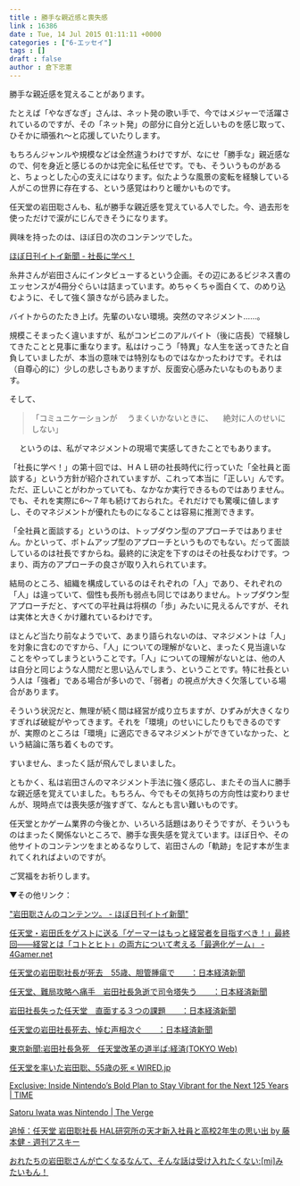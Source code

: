 ```yaml
---
title : 勝手な親近感と喪失感
link : 16386
date : Tue, 14 Jul 2015 01:11:11 +0000
categories : ["6-エッセイ"]
tags : []
draft : false
author : 倉下忠憲
---
```


勝手な親近感を覚えることがあります。

たとえば「やなぎなぎ」さんは、ネット発の歌い手で、今ではメジャーで活躍されているのですが、その「ネット発」の部分に自分と近しいものを感じ取って、ひそかに頑張れ〜と応援していたりします。

もちろんジャンルや規模などは全然違うわけですが、なにせ「勝手な」親近感なので、何を身近と感じるのかは完全に私任せです。でも、そういうものがあると、ちょっとした心の支えにはなります。似たような風景の変転を経験している人がこの世界に存在する、という感覚はわりと暖かいものです。

任天堂の岩田聡さんも、私が勝手な親近感を覚えている人でした。今、過去形を使っただけで涙がにじんできそうになります。

興味を持ったのは、ほぼ日の次のコンテンツでした。

<a href="http://www.1101.com/president/iwata-index.html" target="_blank">ほぼ日刊イトイ新聞 - 社長に学べ！</a>

糸井さんが岩田さんにインタビューするという企画。その辺にあるビジネス書のエッセンスが4冊分ぐらいは詰まっています。めちゃくちゃ面白くて、のめり込むように、そして強く頷きながら読みました。

バイトからのたたき上げ。先輩のいない環境。突然のマネジメント……。

規模こそまったく違いますが、私がコンビニのアルバイト（後に店長）で経験してきたことと見事に重なります。私はけっこう「特異」な人生を送ってきたと自負していましたが、本当の意味では特別なものではなかったわけです。それは（自尊心的に）少しの悲しさもありますが、反面安心感みたいなものもあります。

そして、

<blockquote>
「コミュニケーションが
　うまくいかないときに、
　絶対に人のせいにしない」
</blockquote>
　
というのは、私がマネジメントの現場で実感してきたことでもあります。

「社長に学べ！」の第十回では、ＨＡＬ研の社長時代に行っていた「全社員と面談する」という方針が紹介されていますが、これって本当に「正しい」んです。ただ、正しいことがわかっていても、なかなか実行できるものではありません。でも、それを実際に6〜７年も続けておられた。それだけでも驚嘆に値しますし、そのマネジメントが優れたものになることは容易に推測できます。

「全社員と面談する」というのは、トップダウン型のアプローチではありません。かといって、ボトムアップ型のアプローチというものでもない。だって面談しているのは社長ですからね。最終的に決定を下すのはその社長なわけです。つまり、両方のアプローチの良さが取り入れられています。

結局のところ、組織を構成しているのはそれぞれの「人」であり、それぞれの「人」は違っていて、個性も長所も弱点も同じではありません。トップダウン型アプローチだと、すべての平社員は将棋の「歩」みたいに見えるんですが、それは実体と大きくかけ離れているわけです。

ほとんど当たり前なようでいて、あまり語られないのは、マネジメントは「人」を対象に含むのですから、「人」についての理解がないと、まったく見当違いなことをやってしまうということです。「人」についての理解がないとは、他の人は自分と同じような人間だと思い込んでしまう、ということです。特に社長という人は「強者」である場合が多いので、「弱者」の視点が大きく欠落している場合があります。

そういう状況だと、無理が続く間は経営が成り立ちますが、ひずみが大きくなりすぎれば破綻がやってきます。それを「環境」のせいにしたりもできるのですが、実際のところは「環境」に適応できるマネジメントができていなかった、という結論に落ち着くものです。

すいません、まったく話が飛んでしまいました。

ともかく、私は岩田さんのマネジメント手法に強く感応し、またその当人に勝手な親近感を覚えていました。もちろん、今でもその気持ちの方向性は変わりませんが、現時点では喪失感が強すぎて、なんとも言い難いものです。

任天堂とかゲーム業界の今後とか、いろいろ話題はありそうですが、そういうものはまったく関係ないところで、勝手な喪失感を覚えています。ほぼ日や、その他サイトのコンテンツをまとめるなりして、岩田さんの「軌跡」を記す本が生まれてくれればよいのですが。

ご冥福をお祈りします。

▼その他リンク：

<a href="http://www.1101.com/iwata20150711/index.html" target="_blank">&quot;岩田聡さんのコンテンツ。 - ほぼ日刊イトイ新聞&quot;</a>

<a href="http://www.4gamer.net/games/999/G999905/20141226033/" target="_blank">任天堂・岩田氏をゲストに送る「ゲーマーはもっと経営者を目指すべき！」最終回――経営とは「コトとヒト」の両方について考える「最適化ゲーム」 - 4Gamer.net</a>

<a href="http://www.nikkei.com/article/DGXLASHC13H56_T10C15A7000000/" target="_blank">任天堂の岩田聡社長が死去　55歳、胆管腫瘍で　　：日本経済新聞</a>

<a href="http://www.nikkei.com/article/DGXLASDZ13HYD_T10C15A7EA2000/?dg=1" target="_blank">任天堂、難局攻略へ痛手　岩田社長急逝で司令塔失う　　：日本経済新聞</a>

<a href="http://www.nikkei.com/article/DGXMZO89242900T10C15A7000000/" target="_blank">岩田社長失った任天堂　直面する３つの課題　　：日本経済新聞</a>

<a href="http://www.nikkei.com/article/DGXLASDZ13HZ5_T10C15A7000000/" target="_blank">任天堂の岩田社長死去、悼む声相次ぐ　　：日本経済新聞</a>

<a href="http://www.tokyo-np.co.jp/article/economics/news/CK2015071402000128.html" target="_blank">東京新聞:岩田社長急死　任天堂改革の道半ば:経済(TOKYO Web)</a>

<a href="http://wired.jp/2015/07/13/satoru-iwata/" target="_blank">任天堂を率いた岩田聡、55歳の死 « WIRED.jp</a>

<a href="http://time.com/3749061/nintendo-mobile-gaming/" target="_blank">Exclusive: Inside Nintendo’s Bold Plan to Stay Vibrant for the Next 125 Years | TIME</a>

<a href="http://www.theverge.com/2015/7/13/8945331/satoru-iwata-obituary-nintendo-ceo-president" target="_blank">Satoru Iwata was Nintendo | The Verge</a>

<a href="http://weekly.ascii.jp/elem/000/000/355/355736/" target="_blank">追悼：任天堂 岩田聡社長 HAL研究所の天才新入社員と高校2年生の思い出 by 藤本健 - 週刊アスキー</a>

<a href="http://mitaimon.cocolog-nifty.com/blog/2015/07/iwata.html" target="_blank">おれたちの岩田聡さんが亡くなるなんて、そんな話は受け入れたくない:[mi]みたいもん！</a>
